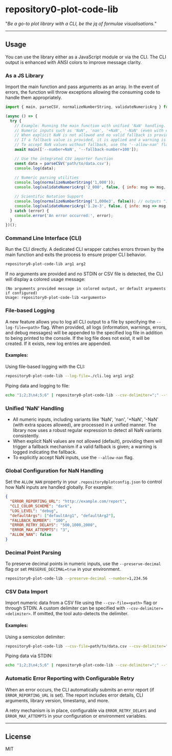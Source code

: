 # repository0-plot-code-lib

"_Be a go-to plot library with a CLI, be the jq of formulae visualisations._"

---

## Usage

You can use the library either as a JavaScript module or via the CLI. The CLI output is enhanced with ANSI colors to improve message clarity.

### As a JS Library

Import the main function and pass arguments as an array. In the event of errors, the function will throw exceptions allowing the consuming code to handle them appropriately.

```js
import { main, parseCSV, normalizeNumberString, validateNumericArg } from '@src/lib/main.js';

(async () => {
  try {
    // Example: Running the main function with unified 'NaN' handling.
    // Numeric inputs such as 'NaN', 'nan', '+NaN', '-NaN' (even with extra spaces) are uniformly processed.
    // When explicit NaN is not allowed and no valid fallback is provided, an error is thrown.
    // If a fallback value is provided, it is applied and a warning is logged.
    // To accept NaN values without fallback, use the '--allow-nan' flag.
    await main(['--number=NaN', '--fallback-number=100']);

    // Use the integrated CSV importer function
    const data = parseCSV('path/to/data.csv');
    console.log(data);
    
    // Numeric parsing utilities
    console.log(normalizeNumberString('1,000'));
    console.log(validateNumericArg('2_000', false, { info: msg => msg, error: msg => msg }));

    // Scientific Notation Support
    console.log(normalizeNumberString('1,000e3', false)); // outputs "1000e3"
    console.log(validateNumericArg('1.2e-3', false, { info: msg => msg, error: msg => msg }, undefined, false, true));
  } catch (error) {
    console.error('An error occurred:', error);
  }
})();
```

### Command Line Interface (CLI)

Run the CLI directly. A dedicated CLI wrapper catches errors thrown by the main function and exits the process to ensure proper CLI behavior.

```bash
repository0-plot-code-lib arg1 arg2
```

If no arguments are provided and no STDIN or CSV file is detected, the CLI will display a colored usage message:

```
(No arguments provided message in colored output, or default arguments if configured)
Usage: repository0-plot-code-lib <arguments>
```

### File-based Logging

A new feature allows you to log all CLI output to a file by specifying the `--log-file=<path>` flag. When provided, all logs (information, warnings, errors, and debug messages) will be appended to the specified log file in addition to being printed to the console. If the log file does not exist, it will be created. If it exists, new log entries are appended.

#### Examples:

Using file-based logging with the CLI:

```bash
repository0-plot-code-lib --log-file=./cli.log arg1 arg2
```

Piping data and logging to file:

```bash
echo "1;2;3\n4;5;6" | repository0-plot-code-lib --csv-delimiter=";" --fallback-number=100 --log-file=./cli.log
```

### Unified 'NaN' Handling

- All numeric inputs, including variants like 'NaN', 'nan', '+NaN', '-NaN' (with extra spaces allowed), are processed in a unified manner. The library now uses a robust regular expression to detect all NaN variants consistently.
- When explicit NaN values are not allowed (default), providing them will trigger a fallback mechanism if a valid fallback is given; a warning is logged indicating the fallback.
- To explicitly accept NaN inputs, use the `--allow-nan` flag.

### Global Configuration for NaN Handling

Set the `ALLOW_NAN` property in your `.repository0plotconfig.json` to control how NaN inputs are handled globally. For example:

```json
{
  "ERROR_REPORTING_URL": "http://example.com/report",
  "CLI_COLOR_SCHEME": "dark",
  "LOG_LEVEL": "debug",
  "defaultArgs": ["defaultArg1", "defaultArg2"],
  "FALLBACK_NUMBER": "100",
  "ERROR_RETRY_DELAYS": "500,1000,2000",
  "ERROR_MAX_ATTEMPTS": "3",
  "ALLOW_NAN": false
}
```

### Decimal Point Parsing

To preserve decimal points in numeric inputs, use the `--preserve-decimal` flag or set `PRESERVE_DECIMAL=true` in your environment.

```bash
repository0-plot-code-lib --preserve-decimal --number=1,234.56
```

### CSV Data Import

Import numeric data from a CSV file using the `--csv-file=<path>` flag or through STDIN. A custom delimiter can be specified with `--csv-delimiter=<delimiter>`. If omitted, the tool auto-detects the delimiter.

#### Examples:

Using a semicolon delimiter:

```bash
repository0-plot-code-lib --csv-file=path/to/data.csv --csv-delimiter=";" --fallback-number=100
```

Piping data via STDIN:

```bash
echo "1;2;3\n4;5;6" | repository0-plot-code-lib --csv-delimiter=";" --fallback-number=100
```

### Automatic Error Reporting with Configurable Retry

When an error occurs, the CLI automatically submits an error report (if `ERROR_REPORTING_URL` is set). The report includes error details, CLI arguments, library version, timestamp, and more.

A retry mechanism is in place, configurable via `ERROR_RETRY_DELAYS` and `ERROR_MAX_ATTEMPTS` in your configuration or environment variables.

---

## License

MIT
